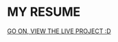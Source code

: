 # MY RESUME
<a href="https://varunbhatnagar99.github.io/ONLINERESUME">GO ON, VIEW THE LIVE PROJECT :D<a>
